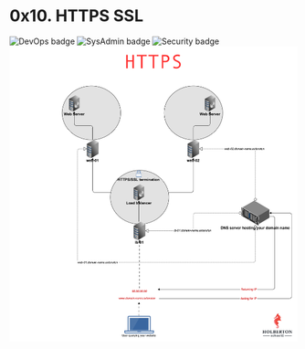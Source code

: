 # 0x10. HTTPS SSL
![DevOps badge](https://img.shields.io/badge/DevOps-CC5500)
![SysAdmin badge](https://img.shields.io/badge/SysAdmin-CC5500)
![Security badge](https://img.shields.io/badge/Security-CC5500)
![https image](https://github.com/peterodero561/alx-system_engineering-devops/blob/master/0x10-https_ssl/https.png)

